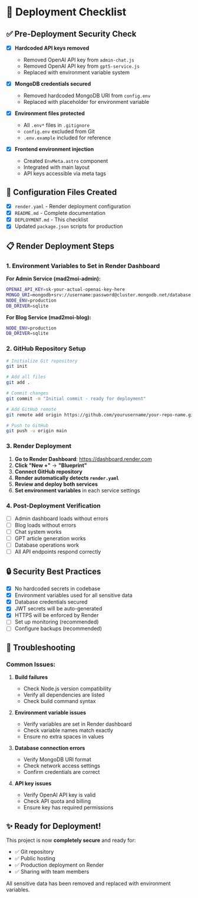 # 🚀 Deployment Checklist

## ✅ Pre-Deployment Security Check

- [x] **Hardcoded API keys removed**
  - Removed OpenAI API key from `admin-chat.js`
  - Removed OpenAI API key from `gpt5-service.js`
  - Replaced with environment variable system

- [x] **MongoDB credentials secured**
  - Removed hardcoded MongoDB URI from `config.env`
  - Replaced with placeholder for environment variable

- [x] **Environment files protected**
  - All `.env*` files in `.gitignore`
  - `config.env` excluded from Git
  - `.env.example` included for reference

- [x] **Frontend environment injection**
  - Created `EnvMeta.astro` component
  - Integrated with main layout
  - API keys accessible via meta tags

## 🔧 Configuration Files Created

- [x] `render.yaml` - Render deployment configuration
- [x] `README.md` - Complete documentation
- [x] `DEPLOYMENT.md` - This checklist
- [x] Updated `package.json` scripts for production

## 📋 Render Deployment Steps

### 1. Environment Variables to Set in Render Dashboard

**For Admin Service (mad2moi-admin):**
```bash
OPENAI_API_KEY=sk-your-actual-openai-key-here
MONGO_URI=mongodb+srv://username:password@cluster.mongodb.net/database
NODE_ENV=production
DB_DRIVER=sqlite
```

**For Blog Service (mad2moi-blog):**
```bash
NODE_ENV=production
DB_DRIVER=sqlite
```

### 2. GitHub Repository Setup

```bash
# Initialize Git repository
git init

# Add all files
git add .

# Commit changes
git commit -m "Initial commit - ready for deployment"

# Add GitHub remote
git remote add origin https://github.com/yourusername/your-repo-name.git

# Push to GitHub
git push -u origin main
```

### 3. Render Deployment

1. **Go to Render Dashboard**: https://dashboard.render.com
2. **Click "New +"** → **"Blueprint"**
3. **Connect GitHub repository**
4. **Render automatically detects `render.yaml`**
5. **Review and deploy both services**
6. **Set environment variables** in each service settings

### 4. Post-Deployment Verification

- [ ] Admin dashboard loads without errors
- [ ] Blog loads without errors
- [ ] Chat system works
- [ ] GPT article generation works
- [ ] Database operations work
- [ ] All API endpoints respond correctly

## 🔒 Security Best Practices

- [x] No hardcoded secrets in codebase
- [x] Environment variables used for all sensitive data
- [x] Database credentials secured
- [x] JWT secrets will be auto-generated
- [x] HTTPS will be enforced by Render
- [ ] Set up monitoring (recommended)
- [ ] Configure backups (recommended)

## 🐛 Troubleshooting

### Common Issues:

1. **Build failures**
   - Check Node.js version compatibility
   - Verify all dependencies are listed
   - Check build command syntax

2. **Environment variable issues**
   - Verify variables are set in Render dashboard
   - Check variable names match exactly
   - Ensure no extra spaces in values

3. **Database connection errors**
   - Verify MongoDB URI format
   - Check network access settings
   - Confirm credentials are correct

4. **API key issues**
   - Verify OpenAI API key is valid
   - Check API quota and billing
   - Ensure key has required permissions

## ✨ Ready for Deployment!

This project is now **completely secure** and ready for:
- ✅ Git repository
- ✅ Public hosting
- ✅ Production deployment on Render
- ✅ Sharing with team members

All sensitive data has been removed and replaced with environment variables.
